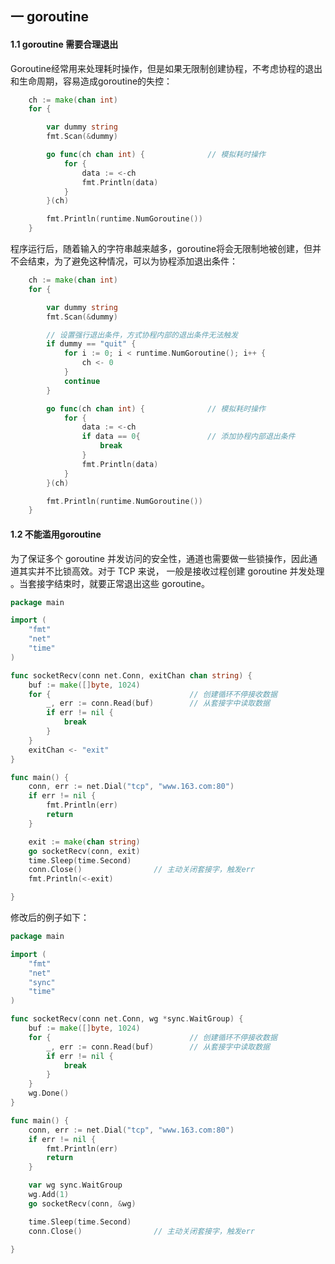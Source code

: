 ## 一 goroutine

#### 1.1 goroutine 需要合理退出

Goroutine经常用来处理耗时操作，但是如果无限制创建协程，不考虑协程的退出和生命周期，容易造成goroutine的失控： 
```go
	ch := make(chan int)
	for {

		var dummy string
		fmt.Scan(&dummy)

		go func(ch chan int) {				// 模拟耗时操作
			for {
				data := <-ch
				fmt.Println(data)
			}
		}(ch)

		fmt.Println(runtime.NumGoroutine())
	}
```
程序运行后，随着输入的字符串越来越多，goroutine将会无限制地被创建，但并不会结束，为了避免这种情况，可以为协程添加退出条件：
```go
	ch := make(chan int)
	for {

		var dummy string
		fmt.Scan(&dummy)

		// 设置强行退出条件，方式协程内部的退出条件无法触发
		if dummy == "quit" {
			for i := 0; i < runtime.NumGoroutine(); i++ {
				ch <- 0
			}
			continue
		}

		go func(ch chan int) {				// 模拟耗时操作
			for {
				data := <-ch
				if data == 0{				// 添加协程内部退出条件
					break
				}
				fmt.Println(data)
			}
		}(ch)

		fmt.Println(runtime.NumGoroutine())
	}
```

#### 1.2 不能滥用goroutine

为了保证多个 goroutine 并发访问的安全性，通道也需要做一些锁操作，因此通道其实并不比锁高效。对于 TCP 来说， 一般是接收过程创建 goroutine 并发处理 。当套接字结束时，就要正常退出这些 goroutine。  

```go
package main

import (
	"fmt"
	"net"
	"time"
)

func socketRecv(conn net.Conn, exitChan chan string) {
	buf := make([]byte, 1024)
	for {								// 创建循环不停接收数据
		_, err := conn.Read(buf)		// 从套接字中读取数据
		if err != nil {
			break
		}
	}
	exitChan <- "exit"
}

func main() {
	conn, err := net.Dial("tcp", "www.163.com:80")
	if err != nil {
		fmt.Println(err)
		return
	}

	exit := make(chan string)
	go socketRecv(conn, exit)
	time.Sleep(time.Second)
	conn.Close()				// 主动关闭套接字，触发err
	fmt.Println(<-exit)

}
```

修改后的例子如下：
```go
package main

import (
	"fmt"
	"net"
	"sync"
	"time"
)

func socketRecv(conn net.Conn, wg *sync.WaitGroup) {
	buf := make([]byte, 1024)
	for {								// 创建循环不停接收数据
		_, err := conn.Read(buf)		// 从套接字中读取数据
		if err != nil {
			break
		}
	}
	wg.Done()
}

func main() {
	conn, err := net.Dial("tcp", "www.163.com:80")
	if err != nil {
		fmt.Println(err)
		return
	}

	var wg sync.WaitGroup
	wg.Add(1)
	go socketRecv(conn, &wg)

	time.Sleep(time.Second)
	conn.Close()				// 主动关闭套接字，触发err

}
```
 
 